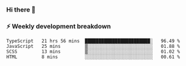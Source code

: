 ### Hi there 👋

### ⚡ Weekly development breakdown
<!--START_SECTION:waka-->
```text
TypeScript   21 hrs 56 mins  ████████████████████████░   96.49 % 
JavaScript   25 mins         ▒░░░░░░░░░░░░░░░░░░░░░░░░   01.88 % 
SCSS         13 mins         ▒░░░░░░░░░░░░░░░░░░░░░░░░   01.02 % 
HTML         8 mins          ░░░░░░░░░░░░░░░░░░░░░░░░░   00.61 % 
```
<!--END_SECTION:waka-->
<!--
**MarceloWis/MarceloWis** is a ✨ _special_ ✨ repository because its `README.md` (this file) appears on your GitHub profile.

Here are some ideas to get you started:

- 🔭 I’m currently working on ...
- 🌱 I’m currently learning ...
- 👯 I’m looking to collaborate on ...
- 🤔 I’m looking for help with ...
- 💬 Ask me about ...
- 📫 How to reach me: ...
- 😄 Pronouns: ...
- ⚡ Fun fact: ...
-->
